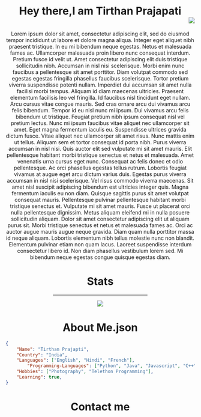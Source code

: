 <div align="center">
  <h1 >Hey there,I am Tirthan Prajapati
	  <div align="right"><img src="https://komarev.com/ghpvc/?username=zero2ditf&label=Profile+Views"></div></h1>
	<p>Lorem ipsum dolor sit amet, consectetur adipiscing elit, sed do eiusmod tempor incididunt ut labore et dolore magna aliqua. Integer eget aliquet nibh praesent tristique. In eu mi bibendum neque egestas. Netus et malesuada fames ac. Ullamcorper malesuada proin libero nunc consequat interdum. Pretium fusce id velit ut. Amet consectetur adipiscing elit duis tristique sollicitudin nibh. Accumsan in nisl nisi scelerisque. Morbi enim nunc faucibus a pellentesque sit amet porttitor. Diam volutpat commodo sed egestas egestas fringilla phasellus faucibus scelerisque. Tortor pretium viverra suspendisse potenti nullam. Imperdiet dui accumsan sit amet nulla facilisi morbi tempus. Aliquam id diam maecenas ultricies. Praesent elementum facilisis leo vel fringilla. Id faucibus nisl tincidunt eget nullam. Arcu cursus vitae congue mauris. Sed cras ornare arcu dui vivamus arcu felis bibendum. Tempor id eu nisl nunc mi ipsum. Dui vivamus arcu felis bibendum ut tristique. Feugiat pretium nibh ipsum consequat nisl vel pretium lectus. Nunc mi ipsum faucibus vitae aliquet nec ullamcorper sit amet. Eget magna fermentum iaculis eu. Suspendisse ultrices gravida dictum fusce. Vitae aliquet nec ullamcorper sit amet risus. Nunc mattis enim ut tellus. Aliquam sem et tortor consequat id porta nibh. Purus viverra accumsan in nisl nisi. Quis auctor elit sed vulputate mi sit amet mauris. Elit pellentesque habitant morbi tristique senectus et netus et malesuada. Amet venenatis urna cursus eget nunc. Consequat ac felis donec et odio pellentesque. Ac orci phasellus egestas tellus rutrum. Lobortis feugiat vivamus at augue eget arcu dictum varius duis. Egestas purus viverra accumsan in nisl nisi scelerisque. Vel risus commodo viverra maecenas. Sit amet nisl suscipit adipiscing bibendum est ultricies integer quis. Magna fermentum iaculis eu non diam. Quisque sagittis purus sit amet volutpat consequat mauris. Pellentesque pulvinar pellentesque habitant morbi tristique senectus et. Vulputate mi sit amet mauris. Fusce ut placerat orci nulla pellentesque dignissim. Metus aliquam eleifend mi in nulla posuere sollicitudin aliquam. Dolor sit amet consectetur adipiscing elit ut aliquam purus sit. Morbi tristique senectus et netus et malesuada fames ac. Orci ac auctor augue mauris augue neque gravida. Diam quam nulla porttitor massa id neque aliquam. Lobortis elementum nibh tellus molestie nunc non blandit. Elementum pulvinar etiam non quam lacus. Laoreet suspendisse interdum consectetur libero id. Non diam phasellus vestibulum lorem sed. Mi bibendum neque egestas congue quisque egestas diam.</p>
	<h1>Stats</h1>
         <hr width="50%">
  <img src="https://github-readme-stats.vercel.app/api?username=zero2ditf&&show_icons=true&title_color=000000&icon_color=8B008B&text_color=black&bg_color=white">
  <h1>About Me.json</h1>
</div>

```json
{ 
	"Name": "Tirthan Prajapti",
	"Country": "India",
	"Languages": ["English", "Hindi", "French"],
        "Programming-Languages": ["Python", "Java", "Javascript", "C++", "C", "CSS", "Html"],
	"Hobbies": ["Photography", "Telethon Programming"],
	"Learning": true,
}
```
<div align="center">
	<h1> Contact me </h1>
	
</div>
